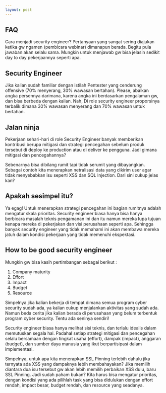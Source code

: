 ```yaml
---
layout: post
---
```


## FAQ

Cara menjadi security engineer? Pertanyaan yang sangat sering diajukan ketika gw ngamen (pembicara webinar) dimanapun berada. Begitu pula jawaban akan selalu sama. Mungkin untuk menjawab gw bisa jelasin sedikit day to day pekerjaannya seperti apa.

## Security Engineer

Jika kalian sudah familiar dengan istilah Pentester yang cenderung offensive (70% menyerang, 30% wawasan bertahan). Please, abaikan angka persennya darimana, karena angka ini berdasarkan pengalaman gw, dan bisa berbeda dengan kalian. Nah, Di role security engineer proporsinya terbalik dimana 30% wawasan menyerang dan 70% wawasan untuk bertahan.

## Jalan ninja

Pekerjaan sehari-hari di role Security Engineer banyak memberikan kontribusi berupa mitigasi dan strategi pencegahan sebelum produk tersebut di deploy ke production atau di deliver ke pengguna. Jadi gimana mitigasi dan pencegahannya?

Sebenarnya bisa dibilang rumit tapi tidak serumit yang dibayangkan. Sebagai contoh kita menerapkan netralisasi data yang dikirim user agar tidak menyebabkan isu seperti XSS dan SQL Injection. Dari sini cukup jelas kan?

## Apakah sesimpel itu?

Ya egag! Untuk menerapkan strategi pencegahan ini bagian rumitnya adalah mengatur skala prioritas. Security engineer biasa hanya bisa hanya berbicara masalah teknis pengamanan ini dan itu namun mereka lupa tujuan kenapa mereka di pekerjakan dan visi perusahaan seperti apa. Sehingga banyak security engineer yang tidak memahami ini akan membawa mereka jatuh dalam kondisi pekerjaan yang tidak memenuhi ekspektasi.

## How to be good security engineer

Mungkin gw bisa kasih pertimbangan sebagai berikut :

1. Company maturity
2. Effort
3. Impact
4. Budget
5. Resource

Simpelnya jika kalian bekerja di tempat dimana semua program cyber security sudah ada, ya kalian cukup menjalankan aktivitas yang sudah ada. Namun beda cerita jika kalian berada di perusahaan yang belum terbentuk program cyber security. Tentu ada seninya sendiri!

Security engineer biasa hanya melihat sisi teknis, dan terlalu idealis dalam memutuskan segala hal. Padahal setiap strategi mitigasi dan pencegahan selalu bersamaan dengan tingkat usaha (effort), dampak (impact), anggaran (budget), dan sumber daya manusia yang ikut berpartisipasi dalam implementasi.

Simpelnya, untuk apa kita menerapkan SSL Pinning terlebih dahulu jika ternyata ada XSS yang dampaknya lebih membahayakan? Jika memilih diantara dua isu tersebut gw akan lebih memilih perbaikan XSS dulu, baru SSL Pinning. Jadi sudah paham bukan? Kita harus bisa mengatur prioritas, dengan kondisi yang ada pilihlah task yang bisa didulukan dengan effort rendah, impact besar, budget rendah, dan resource yang seadanya.